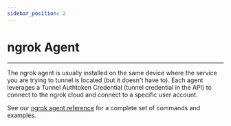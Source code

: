 ```yaml
---
sidebar_position: 2
---
```


# ngrok Agent
--------------------

The ngrok agent is usually installed on the same device where the service you are trying to tunnel is located (but it doesn't have to). Each agent leverages a Tunnel Authtoken Credential (tunnel credential in the API) to connect to the ngrok cloud and connect to a specific user account.

See our [ngrok agent reference](/ngrok-agent) for a complete set of commands and examples.
